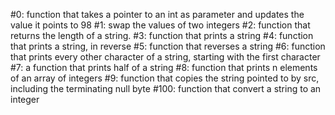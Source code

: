 #0: function that takes a pointer to an int as parameter and updates the value it points to 98
#1: swap the values of two integers
#2: function that returns the length of a string.
#3: function that prints a string
#4: function that prints a string, in reverse 
#5: function that reverses a string
#6: function that prints every other character of a string, starting with the first character
#7: a function that prints half of a string
#8: function that prints n elements of an array of integers
#9: function that copies the string pointed to by src, including the terminating null byte
#100: function that convert a string to an integer
